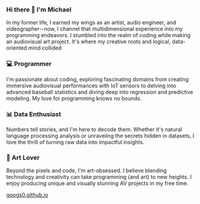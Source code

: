 ### Hi there 👋 I'm Michael

In my former life, I earned my wings as an artist, audio engineer, and videographer--now, I channel that multidimensional experience into my programming endeavors. I stumbled into the realm of coding while making an 
audiovisual art project. It's where my creative roots and logical, data-oriented mind collided

### 💻 Programmer
I'm passionate about coding, exploring fascinating domains from creating immersive audiovisual performances with IoT sensors to delving into advanced baseball statistics and diving deep into regression and predictive modeling. My love for programming knows no bounds.

### 📊 Data Enthusiast
Numbers tell stories, and I'm here to decode them. Whether it's natural language processing analysis or unraveling the secrets hidden in datasets, I love the thrill of turning raw data into impactful insights.

### 🎨 Art Lover
Beyond the pixels and code, I'm art-obsessed. I believe blending technology and creativity can take programming (and art) to new heights. I enjoy producing unique and visually stunning AV projects in my free time. 

[googs0.github.io](https://googs0.github.io)
